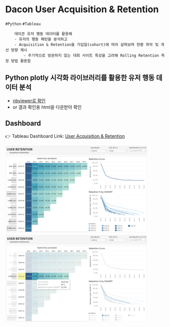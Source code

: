 # Dacon User Acquisition & Retention
`#Python` `#Tableau` 
```
	데이콘 유저 행동 데이터를 활용해
	- 유저의 행동 패턴을 분석하고
	- Acquisition & Retention을 가입일(cohort)에 따라 살펴보며 현황 파악 및 개선 방향 제시
		- 주기적으로 방문하지 않는 대회 사이트 특성을 고려해 Rolling Retention 측정 방법 활용함
```

##  Python plotly 시각화 라이브러리를 활용한 유저 행동 데이터 분석
- [nbviewer로 확인](https://nbviewer.jupyter.org/gist/ssujeong/9d76507f1a3abacff6f4249ef1b1604e/Dacon_%EC%9C%A0%EC%A0%80%20%ED%96%89%EB%8F%99%20%EB%B6%84%EC%84%9D.ipynb)
- or 결과 확인용 html을 다운받아 확인


## Dashboard
:point_right: Tableau Dashboard Link: [User Acquisition & Retention](https://public.tableau.com/app/profile/.52832678/viz/UserRetention_16249748567350/1)

<img src="./image/Dashboard.PNG" width="450">
<img src="./image/Dashboard with highlight.PNG" width="450">


